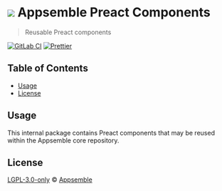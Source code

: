 # ![](https://gitlab.com/appsemble/appsemble/-/raw/0.30.7/config/assets/logo.svg) Appsemble Preact Components

> Reusable Preact components

[![GitLab CI](https://gitlab.com/appsemble/appsemble/badges/0.30.7/pipeline.svg)](https://gitlab.com/appsemble/appsemble/-/releases/0.30.7)
[![Prettier](https://img.shields.io/badge/code_style-prettier-ff69b4.svg)](https://prettier.io)

## Table of Contents

- [Usage](#usage)
- [License](#license)

## Usage

This internal package contains Preact components that may be reused within the Appsemble core
repository.

## License

[LGPL-3.0-only](https://gitlab.com/appsemble/appsemble/-/blob/0.30.7/LICENSE.md) ©
[Appsemble](https://appsemble.com)
